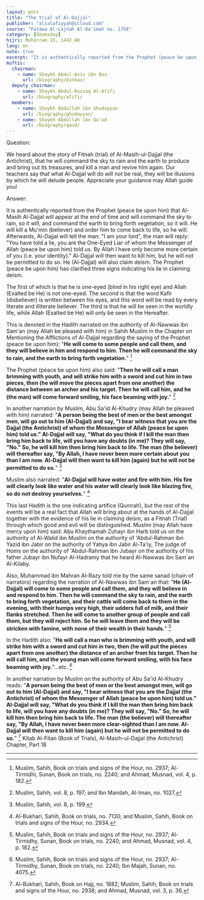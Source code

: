 ```yaml
---
layout: post
title: "The trial of Al-Dajjal"
publisher: "alsalafiyyah@icloud.com"
source: "Fatawa Al-Lajnah Al-Da'imah no. 1758"
category: [doomsday]
hijri: Muharram 15, 1442 AH
lang: en
note: true
excerpt: "It is authentically reported from the Prophet (peace be upon him) that Al-Masih Al-Dajjal will appear at the end of time and will command the sky to rain, so it will, and command the earth to bring forth vegetation, so it will."
muftis:
  chairman: 
    - name: Shaykh Abdul-Aziz ibn Baz
      url: /biography/binbaz/
  deputy_chairman:
    - name: Shaykh Abdul-Razzaq Al-Afifi
      url: /biography/afifi/
  members: 
    - name: Shaykh Abdullah ibn Ghudayyan
      url: /biography/ghudayyan/
    - name: Shaykh Abdullah ibn Qa'ud
      url: /biography/qaud/
---
```


Question: 

We heard about the story of Fitnah (trial) of Al-Masih-ul-Dajjal (the Antichrist), that he will command the sky to rain and the earth to produce and bring out its treasures, and kill a man and revive him again. Our teachers say that what Al-Dajjal will do will not be real, they will be illusions by which he will delude people. Appreciate your guidance may Allah guide you! 

Answer:

It is authentically reported from the Prophet (peace be upon him) that Al-Masih Al-Dajjal will appear at the end of time and will command the sky to rain, so it will, and command the earth to bring forth vegetation, so it will. He will kill a Mu'min (believer) and order him to come back to life, so he will. Afterwards, Al-Dajjal will tell the man: "I am your lord", the man will reply: "You have told a lie, you are the One-Eyed Liar of whom the Messenger of Allah (peace be upon him) told us. By Allah I have only become more certain of you (i.e. your identity)." Al-Dajjal will then want to kill him, but he will not be permitted to do so. He (Al-Dajjal) will also claim deism. The Prophet (peace be upon him) has clarified three signs indicating his lie in claiming deism. 

The first of which is that he is one-eyed (blind in his right eye) and Allah (Exalted be He) is not one-eyed. The second is that the word Kafir (disbeliever) is written between his eyes, and this word will be read by every literate and illiterate believer. The third is that he will be seen in the worldly life, while Allah (Exalted be He) will only be seen in the Hereafter.

This is denoted in the Hadith narrated on the authority of Al-Nawwas ibn Sam'an (may Allah be pleased with him) in Sahih Muslim in the Chapter on Mentioning the Afflictions of Al-Dajjal regarding the saying of the Prophet (peace be upon him): "**He will come to some people and call them, and they will believe in him and respond to him. Then he will command the sky to rain, and the earth to bring forth vegetation.**" [^1]

The Prophet (peace be upon him) also said: "**Then he will call a man brimming with youth, and will strike him with a sword and cut him in two pieces, then (he will move the pieces apart from one another) the distance between an archer and his target. Then he will call him, and he (the man) will come forward smiling, his face beaming with joy.**" [^2]

In another narration by Muslim, Abu Sa'id Al-Khudry (may Allah be pleased with him) narrated: "**A person being the best of men or the best amongst men, will go out to him (Al-Dajjal) and say, "I bear witness that you are the Dajjal (the Antichrist) of whom the Messenger of Allah (peace be upon him) told us." Al-Dajjal will say, "What do you think if I kill the man then bring him back to life, will you have any doubts (in me)? They will say, "No." So, he will kill him then bring him back to life. The man (the believer) will thereafter say, "By Allah, I have never been more certain about you than I am now. Al-Dajjal will then want to kill him (again) but he will not be permitted to do so.**" [^3]

Muslim also narrated: "**Al-Dajjal will have water and fire with him. His fire will clearly look like water and his water will clearly look like blazing fire, so do not destroy yourselves.**" [^4]

This last Hadith is the one indicating artifice (Qumrah), but the rest of the events will be a real fact that Allah will bring about at the hands of Al-Dajjal together with the evidence of his lie in claiming deism, as a Fitnah (Trial) through which good and evil will be distinguished. Muslim (may Allah have mercy upon him) said: Abu Khaythamah Zuhayr ibn Harb told us on the authority of Al-Walid ibn Muslim on the authority of 'Abdul-Rahman ibn Yazid ibn Jabir on the authority of Yahya ibn Jabir Al-Ta'iy, The judge of Homs on the authority of 'Abdul-Rahman ibn Jubayr on the authority of his father Jubayr ibn Nufayr Al-Hadramy that he heard Al-Nawwas ibn Sam`an Al-Kilaby.

Also, Muhammad ibn Mahran Al-Razy told me by the same sanad (chain of narrators) regarding the narration of Al-Nawwas ibn Sam`an that: "**He (Al-Dajjal) will come to some people and call them, and they will believe in and respond to him. Then he will command the sky to rain, and the earth to bring forth vegetation, and their cattle will come back to them in the evening, with their humps very high, their udders full of milk, and their flanks stretched. Then he will come to another group of people and call them, but they will reject him. So he will leave them and they will be stricken with famine, with none of their wealth in their hands.**" [^5]

In the Hadith also: "**He will call a man who is brimming with youth, and will strike him with a sword and cut him in two, then (he will put the pieces apart from one another) the distance of an archer from his target. Then he will call him, and the young man will come forward smiling, with his face beaming with joy.**"...etc. [^6]

In another narration by Muslim on the authority of Abu Sa'id Al-Khudry reads: "**A person being the best of men or the best amongst men, will go out to him (Al-Dajjal) and say, "I bear witness that you are the Dajjal (the Antichrist) of whom the Messenger of Allah (peace be upon him) told us." Al-Dajjal will say, "What do you think if I kill the man then bring him back to life, will you have any doubts (in me)? They will say, "No." So, he will kill him then bring him back to life. The man (the believer) will thereafter say, "By Allah, I have never been more clear-sighted than I am now. Al-Dajjal will then want to kill him (again) but he will not be permitted to do so.**" [^7] Kitab Al-Fitan (Book of Trials), Al-Masih-ul-Dajjal (the Antichrist) Chapter, Part 18

---

[^1]: Muslim, Sahih, Book on trials and signs of the Hour, no. 2937; Al-Tirmidhi, Sunan, Book on trials, no. 2240; and Ahmad, Musnad, vol. 4, p. 182.
[^2]: Muslim, Sahih, vol. 8, p. 197; and Ibn Mandah, Al-Iman, no. 1027.
[^3]: Muslim, Sahih, vol. 8, p. 199.
[^4]: Al-Bukhari, Sahih, Book on trials, no. 7130; and Muslim, Sahih, Book on trials and signs of the Hour, no. 2934.
[^5]: Muslim, Sahih, Book on trials and signs of the Hour, no. 2937; Al-Tirmidhy, Sunan, Book on trials, no. 2240; and Ahmad, Musnad, vol. 4, p. 182.
[^6]: Muslim, Sahih, Book on trials and signs of the Hour, no. 2937; Al-Tirmidhy, Sunan, Book on trials, no. 2240; Ibn Majah, Sunan, no. 4075.
[^7]: Al-Bukhari, Sahih, Book on Hajj, no. 1882; Muslim, Sahih, Book on trials and signs of the Hour, no. 2938; and Ahmad, Musnad, vol. 3, p. 36.
